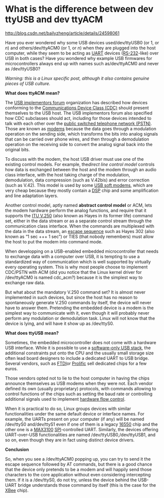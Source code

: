 # What is the difference between  dev ttyUSB and dev ttyACM

http://blog.csdn.net/bailyzheng/article/details/24598061

Have you ever wondered why some USB devices used/dev/ttyUSB0 (or 1, or *n*) and others/dev/ttyACM0 (or 1, or *n*) when they are plugged into the host computer, while they seem to be acting as [UART](https://en.wikipedia.org/wiki/Universal_asynchronous_receiver/transmitter) devices ([RS-232](https://en.wikipedia.org/wiki/RS-232)-like) over USB in both cases? Have you wondered why example USB firmwares for microcontrollers always end up with names such as/dev/ttyACM0 and never as /dev/ttyUSB0?

*Warning: this is a Linux specific post, although it also contains genuine pieces of USB culture.*

**What does** **ttyACM** **mean?**

The [USB implementors forum](http://www.usb.org/) organization has described how devices conforming to the [Communications Device Class (CDC)](https://en.wikipedia.org/wiki/USB_communications_device_class) should present themselves to the USB host. The USB implementors forum also specified how CDC subclasses should act, including for those devices intended to talk with each other over the [public switched telephone network (PSTN)](https://en.wikipedia.org/wiki/Public_switched_telephone_network). Those are known as [modems](https://en.wikipedia.org/wiki/Modem) because the data goes through a modulation operation on the sending side, which transforms the bits into analog signals that can be carried over phone wires, and then through a demodulation operation on the receiving side to convert the analog signal back into the original bits.

To discuss with the modem, the host USB driver must use one of the existing control models. For example, the*direct line control model* controls how data is exchanged between the host and the modem through an audio class interface, with the host taking charge of the modulation, demodulation, data compression (such as V.42bis) and error correction (such as V.42). This model is used by some [USB soft modems](https://en.wikipedia.org/wiki/Softmodem), which are very cheap because they mostly contain a [DSP](https://en.wikipedia.org/wiki/Digital_Signal_Processing) chip and some amplification and line adaptation layers.

Another control model, aptly named **abstract control model** or ACM, lets the modem hardware perform the analog functions, and require that it supports the [ITU V.250](https://en.wikibooks.org/wiki/Serial_Programming/Modems_and_AT_Commands) (also known as Hayes in its former life) command set, either in the data stream or as a separate control stream through the communication class interface. When the commands are multiplexed with the data in the data stream, an [escape sequence](https://en.wikipedia.org/wiki/Time_Independent_Escape_Sequence) such as Hayes 302 (also known as “1 sec +++ 1 sec”) or TIES (that nobody remembers) must allow the host to put the modem into command mode.

When developping on a USB-enabled embedded microcontroller that needs to exchange data with a computer over USB, it is tempting to use a standardized way of communication which is well supported by virtually every operating system. This is why most people choose to implement CDC/PSTN with ACM (did you notice that the Linux kernel driver for /dev/ttyACM0 is named cdc_acm?) because it is the simplest way to exchange raw data.

But what about the mandatory V.250 command set? It is almost never implemented in such devices, but since the host has no reason to spontaneously generate V.250 commands by itself, the device will never have to answer them. Pretending the embedded device is a modem is the simplest way to communicate with it, even though it will probably never perform any modulation or demodulation task. Linux will not know that the device is lying, and will have it show up as /dev/ttyS0.

**What does** **ttyUSB** **mean?**

Sometimes, the embedded microcontroller does not come with a hardware USB interface. While it is possible to use a [software-only USB stack](http://www.obdev.at/products/vusb/index.html), the additional constraints put onto the CPU and the usually small storage size often lead board designers to include a dedicated UART to USB bridge. Several vendors, such as [FTDI](http://www.ftdichip.com/)or [Prolific](http://www.prolific.com.tw/US/) sell dedicated chips for a few euros.

Those vendors opted not to lie to the host computer in having the chips announce themselves as USB modems when they were not. Each vendor defined its own (usually proprietary) protocols, with commands allowing to control functions of the chips such as setting the baud rate or controlling additional signals used to implement [hardware flow control](https://en.wikipedia.org/wiki/Flow_control_(data)#Hardware_flow_control).

When it is practical to do so, Linux groups devices with similar functionalities under the same default device or interface names. For example, the UARTs present on your computer (if any) will be named /dev/ttyS0 and/dev/ttyS1 even if one of them is a legacy [16550](https://en.wikipedia.org/wiki/16550_UART) chip and the other one is a [MAX3100](http://www.maximintegrated.com/datasheet/index.mvp/id/1731) [SPI](https://en.wikipedia.org/wiki/Serial_Peripheral_Interface_Bus)-controlled UART. Similarly, the devices offering UART-over-USB functionalities are named /dev/ttyUSB0,/dev/ttyUSB1, and so on, even though they are in fact using distinct device drivers.

**Conclusion**

So, when you see a /dev/ttyACM0 popping up, you can try to send it the escape sequence followed by AT commands, but there is a good chance that the device only pretends to be a modem and will happily send those characters to the core application without even considering intercepting them. If it is a /dev/ttyS0, do not try, unless the device behind the USB-UART bridge understands those command by itself (this is the case for the [XBee](http://www.digi.com/products/wireless-wired-embedded-solutions/zigbee-rf-modules/point-multipoint-rfmodules/xbee-series1-module) chip).